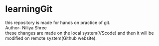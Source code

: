 # learningGit
this repository is made for hands on practice of git.<br>
Author- Niliya Shree
<br>
these changes are made on the local system(VScode) and then it will be modified on remote system(Github website).

